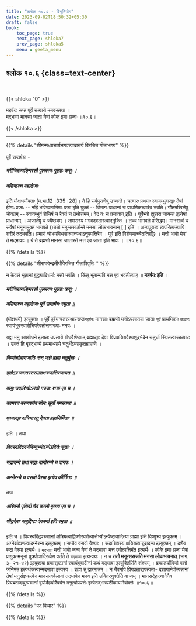 ```yaml
---
title: "श्लोक १०.६ - विभूतियोग"
date: 2023-09-02T18:50:32+05:30
draft: false
book:
    toc_page: true
    next_page: shloka7
    prev_page: shloka5
    menu : geeta_menu
---
```



## श्लोक १०.६ {class=text-center}

<br/>

{{< shloka  "0"  >}}

महर्षयः सप्त पूर्वे चत्वारो मनवस्तथा ।   
मद्भावा मानसा जाता येषां लोक इमाः प्रजाः ॥१०.६॥  

{{< /shloka >}}

---

{{% details "श्रीमन्मध्वाचार्यभगवत्पादाचर्य विरचित  गीताभाष्य" %}}

पूर्वे सप्तर्षयः - 
##### मरीचिरत्र्यङ्गिरसौ पुलस्त्यः पुलहः क्रतुः । 
##### वसिष्ठश्च महातेजाः
इति मोक्षधर्मोक्ताः [म.भा.12।335।28]। 
ते हि सर्वपुराणेषु उच्यन्ते। चत्वारः प्रथमाः 
स्वायम्भुवाद्याः तेषां हीमाः प्रजाः -- नहि भविष्यतामिमाः 
प्रजा इति युक्तं -- विभागः प्राधान्यं च प्राथमिकत्वादेव 
भवति। गौतमखिलेषु चोक्तम् -- स्वायम्भुवं रोचिषं च रैवतं च 
तथोत्तमम्। वेद यः स प्रजावान् इति । पूर्वेभ्यो ह्युत्तरा 
जायन्त इत्येषां प्राधान्यम् । अजातेषु च ज्यैष्ठ्यम् । तामसस्य 
भगवदवतारत्वादनुक्तिः । तच्च भागवते प्रसिद्धम्। मानसत्वं च 
सर्वेषां मनूनामुक्तं भागवते ()ततो मनून्ससर्जान्ते मनसा 
लोकभावनान् [ ] इति । अन्यपुत्रत्वं त्वपरित्यज्यापि शरीरं 
तद्भवति। प्रमाणं चोभयविधवाक्यान्यथाऽनुपपत्तिरेव । पूर्व इति 
विशेषणाच्चैतत्सिद्धिः । मत्तो भावो येषां ते मद्भावाः । ये ते 
ब्रह्मणो मानसा जातास्ते मत्त एव जाता इति भावः ।  ॥१०.६॥ 

{{% /details %}}


{{% details "श्रीराघवेन्द्रतीर्थविरचित गीताविवृतिः " %}}

न केवलं भूतानां बुद्ध्यादिधर्माः मत्तो भवंति । किंतु 
भूतान्यपि मत्त एव भवंतीत्याह ॥ **महर्षयः  इति** ।  
##### मरीचिरत्र्यङ्गिरसौ पुलस्त्यः पुलहः क्रतुः । 
##### वसिष्ठश्च महातेजाः पूर्वे सप्तर्षयः स्मृता ॥  
(मोक्षधर्मे) इत्युक्ताः । पूर्वे 
पूर्वमन्वंतरस्थास्सप्त`महर्षयः` मानसाः ब्रह्मणो 
मनोऽपत्यतया जाताः `पूर्वे` प्राथमिकाः `चत्वारः` 
स्वायंभुवस्वारोचिषरैवतोत्तमाख्याः मनवः ।   

यद्वा मनु अवबोधने इत्यतः उप्रत्यये बोधवैशेष्यात् ब्रह्माद्याः देवाः 
विप्रक्षत्रियवैश्यशूद्रभेदेन चतुर्धा स्थितत्वाच्चत्वारः । उक्तं हि बृहद्भाष्ये
प्रथमाध्याये चतुर्थेऽव्याकृतब्राह्मणे ।  
##### विष्णोर्ब्राह्मणजातिः सन्‌ जज्ञे ब्रह्मा चतुर्मुखः । 
##### इतोऽग्र जगतस्तस्मातक्षत्रजातिरजायत ॥ 
##### वायुः सदाशिवोऽनंतो गरुड: शक्र एव च । 
##### कामश्च वरुणश्चैव सोमः सूर्यो यमस्तथा ॥ 
##### एवमाद्याः क्षत्रियास्तु देवता ब्रह्मनिर्मिताः ॥ 

इति । तथा  

##### विवस्वदिंद्रवर्णविष्णुभ्योऽन्येऽदितेः सुताः । 
##### रुद्रादन्ये तथा रुद्राः वायोरन्ये च वायवः । 
##### अग्नेरन्ये च वसवो वैश्या इत्येव कीर्तिताः ॥  

तथा 
##### अश्विनौ पृथिवी चैव कालो मृत्यव एव च । 
##### शीद्रदेवाः समुद्दिष्टा देववर्णा इति स्मृता ॥ 

इति च । विवस्वदिंद्रवरुणानां 
क्षत्रियत्वाद्विष्णोरवर्णत्वात्तेभ्योऽन्येष्टावादित्या 
ग्राह्या इति विष्णुभ्य इत्युक्तम्‌ । अग्नेर्ब्राह्मणत्वादग्नेरन्य इत्युक्तम्‌ । 
सप्तैव वसवो वैश्याः । सदाशिवस्य क्षत्रियत्वादुद्रादन्य इत्युक्तम्‌ । 
दशैव रुद्रा वैश्या इत्यर्थः । `मद्भावा` मत्तो भावो जन्म येषां ते मद्भावाः 
मत्त एवोत्पत्तिमंत इत्यर्थः । लोके इमाः प्रजा येषां प्रागुक्तमनूनां 
पुत्रपौत्रादिरूपेण वर्तंते ते `मद्भावा` इत्यन्वयः । न च 
**ततो मनून्ससजति मनसा लोकभावनात्‌** (भाग. ३-
२१-४९) इत्युक्त्या ब्रह्मासृष्टानां स्वायंभुवादीनां कथं मद्भावा इत्युक्तिरिति 
शंक्यम्‌ । ब्रह्मांतर्यामिणो मत्तो जनिमंत इत्यर्थकत्वान्मद्भावा
इत्यस्य । ब्रह्मा तु द्वारमात्रम्‌ । न चैवमपि
प्रियव्रताद्यपत्यता- दशायामेवोत्पन्नानां तेषां 
मनुसंज्ञकत्वेन मानसत्ववेलायां तदभावेन मनव इति उक्तिरयुक्तेति 
वाच्यम्‌ । मानसदेहात्यागेनैव प्रियब्रतादावुत्पन्नानां 
द्वयोर्देहयोरैक्येन मनुत्वोपपत्तेः इत्येतद्भाष्यटीकायामेवोक्तेः ॥१०.६॥

{{% /details %}}



{{% details "पद विचार" %}}


{{% /details %}}
